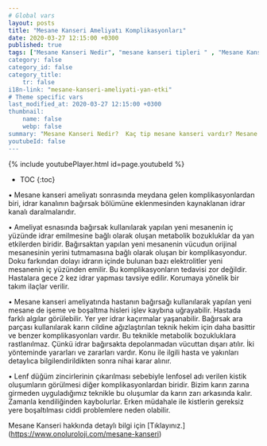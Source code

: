 ```yaml
---
# Global vars
layout: posts
title: "Mesane Kanseri Ameliyatı Komplikasyonları"
date: 2020-03-27 12:15:00 +0300
published: true
tags: ["Mesane Kanseri Nedir", "mesane kanseri tipleri " , "Mesane Kanseri neden olur" , "Mesane kanseri ve sigara", "Mesane Kanseri belirti", "Mesane kanseri teşhis", "Mesane kanseri evre", "Mesane kanseri tedavi", "Mesane kanseri ameliyatı", "Mesane kanseri kapalı ameliyatı" , "Mesane kanseri açık ameliyatı" , "Radikal sistektomi nedir", "Radikal sistektomi ameliyatı", "Radikal sistektomi", "Mesane Kanseri" , Bağırsaktan mesane yapılması", "Yapay mesane" , "Yapay mesane ameliyatı" , "Mesane kanseri radyoterapi" , "Mesane kanseri kemoterapi" , "Mesane kanseri ameliyatı komplikasyonları", " Mesane kanseri yan etkileri"]
category: false
category_id: false
category_title:
    tr: false
i18n-link: "mesane-kanseri-ameliyati-yan-etki"
# Theme specific vars
last_modified_at: 2020-03-27 12:15:00 +0300
thumbnail:
    name: false
    webp: false
summary: "Mesane Kanseri Nedir?  Kaç tip mesane kanseri vardır? Mesane kanseri ve sigara? Mesane Kanseri belirtileri? Mesane kanseri teşhisi? Mesane kanseri evreleri? Mesane kanseri tedavisi, Mesane kanseri ameliyatı, Radikal sistektomi nedir? Radikal sistektomi ameliyatı nasıl yapılır? Bağırsaktan mesane yapılması, Yapay mesane"
youtubeId: false
---
```

{% include youtubePlayer.html id=page.youtubeId %}

* TOC
{:toc}


•	Mesane kanseri ameliyatı sonrasında meydana gelen komplikasyonlardan biri, idrar kanalının bağırsak bölümüne eklenmesinden kaynaklanan idrar kanalı daralmalarıdır.

•	Ameliyat esnasında bağırsak kullanılarak yapılan yeni mesanenin iç yüzünde idrar emilmesine bağlı olarak oluşan metabolik bozukluklar da yan etkilerden biridir. Bağırsaktan yapılan yeni mesanenin vücudun orijinal mesanesinin yerini tutmamasına bağlı olarak oluşan bir komplikasyondur. Doku farkından dolayı idrarın içinde bulunan bazı elektrolitler yeni mesanenin iç yüzünden emilir. Bu komplikasyonların tedavisi zor değildir. Hastalara gece 2 kez idrar yapması tavsiye edilir. Korumaya yönelik bir takım ilaçlar verilir.

•	Mesane kanseri ameliyatında hastanın bağırsağı kullanılarak yapılan yeni mesane de işeme ve boşaltma hisleri işlev kaybına uğrayabilir. Hastada farklı algılar görülebilir. Yer yer idrar kaçırmalar yaşanabilir. Bağırsak ara parçası kullanılarak karın cildine ağızlaştırılan teknik hekim için daha basittir ve benzer komplikasyonları vardır. Bu teknikle metabolik bozukluklara rastlanılmaz. Çünkü idrar bağırsakta depolanmadan vücuttan dışarı atılır. İki yönteminde yararları ve zararları vardır. Konu ile ilgili hasta ve yakınları detaylıca bilgilendirildikten sonra nihai karar alınır.

•	Lenf düğüm zincirlerinin çıkarılması sebebiyle lenfosel adı verilen kistik oluşumların görülmesi diğer komplikasyonlardan biridir. Bizim karın zarına girmeden uyguladığımız teknikle bu oluşumlar da karın zarı arkasında kalır. Zamanla kendiliğinden kaybolurlar. Erken müdahale ile kistlerin gereksiz yere boşaltılması ciddi problemlere neden olabilir.


Mesane Kanseri hakkında detaylı bilgi için [Tıklayınız.] (https://www.onoluroloji.com/mesane-kanseri)
